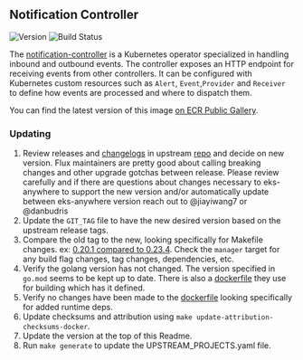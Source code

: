 ## **Notification Controller**
![Version](https://img.shields.io/badge/version-v0.23.4-blue)
![Build Status](https://codebuild.us-west-2.amazonaws.com/badges?uuid=eyJlbmNyeXB0ZWREYXRhIjoiVDhSNCt1djNtRytnWTgvQ01BMW13b2Y1YmZPakRrSGlRWitKZ0ZLZUdaS2xxclpLOFNidnBHNjBFWjRueHpOaGRrMzV5OUhLLzhRWHgyaC85R2tET2JZPSIsIml2UGFyYW1ldGVyU3BlYyI6IlZpNGwrazFrZndNMWE4cTciLCJtYXRlcmlhbFNldFNlcmlhbCI6MX0%3D&branch=main)

The [notification-controller](https://github.com/fluxcd/notification-controller) is a Kubernetes operator specialized in handling inbound and outbound events. The controller exposes an HTTP endpoint for receiving events from other controllers. It can be configured with Kubernetes custom resources such as `Alert`, `Event`,`Provider` and `Receiver` to define how events are processed and where to dispatch them.

You can find the latest version of this image [on ECR Public Gallery](https://gallery.ecr.aws/eks-anywhere/fluxcd/notification-controller).

### Updating

1. Review releases and [changelogs](https://github.com/fluxcd/notification-controller/blob/main/CHANGELOG.md) in upstream 
[repo](https://github.com/fluxcd/notification-controller) and decide on new version. Flux maintainers are pretty good 
about calling breaking changes and other upgrade gotchas between release. Please review carefully and if there are questions 
about changes necessary to eks-anywhere to support the new version and/or automatically update between 
eks-anywhere version reach out to @jiayiwang7 or @danbudris
1. Update the `GIT_TAG` file to have the new desired version based on the upstream release tags.
1. Compare the old tag to the new, looking specifically for Makefile changes. 
ex: [0.20.1 compared to 0.23.4](https://github.com/fluxcd/notification-controller/compare/v0.20.1...v0.23.4). Check the `manager` target for
any build flag changes, tag changes, dependencies, etc.
1. Verify the golang version has not changed. The version specified in `go.mod` seems to be kept up to date.  There is also
a [dockerfile](https://github.com/fluxcd/notification-controller/blob/main/Dockerfile#L5) they use for building which has it defined.
1. Verify no changes have been made to the [dockerfile](https://github.com/fluxcd/notification-controller/blob/main/Dockerfile) looking specifically for
added runtime deps.
1. Update checksums and attribution using `make update-attribution-checksums-docker`.
1. Update the version at the top of this Readme.
1. Run `make generate` to update the UPSTREAM_PROJECTS.yaml file.
